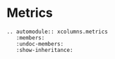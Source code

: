 # Metrics

```{eval-rst}
.. automodule:: xcolumns.metrics
   :members:
   :undoc-members:
   :show-inheritance:
```